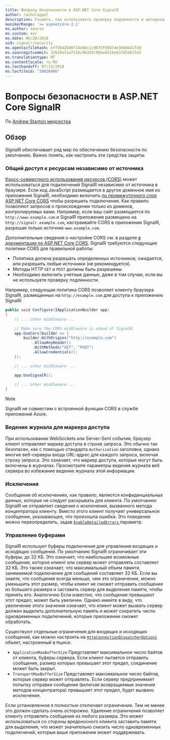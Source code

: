```yaml
---
title: Вопросы безопасности в ASP.NET Core SignalR
author: rachelappel
description: Узнайте, как использовать проверку подлинности и авторизации в ASP.NET Core SignalR.
monikerRange: '>= aspnetcore-2.1'
ms.author: anurse
ms.custom: mvc
ms.date: 06/29/2018
uid: signalr/security
ms.openlocfilehash: eff4542b88f24dd6c1c0675f56874e368d441fdd
ms.sourcegitcommit: 32626efaa7316c9b283c96be6516e637d548c5e5
ms.translationtype: MT
ms.contentlocale: ru-RU
ms.lasthandoff: 07/13/2018
ms.locfileid: "39028486"
---
```

# <a name="security-considerations-in-aspnet-core-signalr"></a>Вопросы безопасности в ASP.NET Core SignalR

По [Andrew Stanton медсестра](https://twitter.com/anurse)

## <a name="overview"></a>Обзор

SignalR обеспечивает ряд мер по обеспечению безопасности по умолчанию. Важно понять, как настроить эти средства защиты.

### <a name="cross-origin-resource-sharing"></a>Общий доступ к ресурсам независимо от источника

[Кросс-совместного использования ресурсов (CORS)](https://en.wikipedia.org/wiki/Cross-origin_resource_sharing) может использоваться для подключений SignalR независимо от источника в браузере. Если код JavaScript размещается в другое доменное имя из приложения SignalR, необходимо включить [по промежуточного слоя ASP.NET Core CORS](xref:security/cors) чтобы разрешить подключение. Как правило позволяют запросов о происхождении только из доменов, контролируемых вами. Например, если ваш сайт размещается по `http://www.example.com` и SignalR приложение размещено на `http://signalr.example.com`, настраивайте CORS в приложении SignalR, разрешая только источник `www.example.com`.

Дополнительные сведения о настройке CORS см. в разделе [в документации по ASP.NET Core CORS](xref:security/cors). SignalR требуются следующие политики CORS для правильной работы:

* Политика должна разрешать определенных источников, ожидается, или разрешить любые источники (не рекомендуется).
* Методы HTTP `GET` и `POST` должны быть разрешены.
* Необходимо включить учетные данные, даже в том случае, если вы не используете проверку подлинности.

Например, следующая политика CORS позволяет клиенту браузера SignalR, размещенных на `http://example.com` для доступа к приложению SignalR:

```csharp
public void Configure(IApplicationBuilder app)
{
    // ... other middleware ...

    // Make sure the CORS middleware is ahead of SignalR.
    app.UseCors(builder => {
        builder.WithOrigins("http://example.com")
            .AllowAnyHeader()
            .WithMethods("GET", "POST")
            .AllowCredentials();
    });

    // ... other middleware ...

    app.UseSignalR();

    // ... other middleware ...
}
```

> [!NOTE]
> SignalR не совместим с встроенной функции CORS в службе приложений Azure.

### <a name="access-token-logging"></a>Ведение журнала для маркера доступа

При использовании WebSockets или Server-Sent события, браузер клиент отправляет маркер доступа в строке запроса. Это обычно так безопасен, как с помощью стандарта `Authorization` заголовка, однако многие веб-серверы входа URL-адрес для каждого запроса, включая строку запроса. Это означает, что маркер доступа, которые могут быть включены в журналах. Просмотрите параметры ведения журнала веб сервера во избежание ведение журнала этой информации.

### <a name="exceptions"></a>Исключения

Сообщения об исключениях, как правило, являются конфиденциальных данных, которые не следует раскрывать для клиента. По умолчанию SignalR не отправляет сведения о исключения, вызванного метода концентратора клиенту. Вместо этого клиент получает универсальное сообщение, указывающее, что произошла ошибка. Это поведение можно переопределить, задав [ `EnableDetailedErrors` ](xref:signalr/configuration#configure-server-options) параметр.

### <a name="buffer-management"></a>Управление буферами

SignalR использует буферы подключения для управления входящих и исходящих сообщений. По умолчанию SignalR ограничивает эти буферы, до 32 КБ. Это означает, что наибольшее возможные сообщения, которое клиент или сервер может отправлять составляет 32 КБ. Это также означает, что максимальный объем памяти, занимаемой подключение для сообщений составляет 32 КБ. Если вы знаете, что сообщения всегда меньше, чем это ограничение, можно уменьшить этот размер, чтобы клиент не сможет отправить сообщение из большего размера и заставить сервер для выделения памяти, чтобы принять его. Аналогично Если известно, что сообщения превышают этот предел, может быть увеличен. Однако имейте в виду, что увеличение этого значения означает, что клиент может вызвать сервер должен выделить дополнительную память и может сократить число одновременных подключений, которые приложение сможет обработать.

Существуют отдельные ограничения для входящих и исходящих сообщений, как можно настроить на [ `HttpConnectionDispatcherOptions` ](xref:signalr/configuration#configure-server-options) объект, настроенный в `MapHub`:

* `ApplicationMaxBufferSize` Представляет максимальное число байтов от клиента, буферы сервера. Если клиент пытается отправить сообщение, размер которых превышает этот предел, соединение может быть закрыт.
* `TransportMaxBufferSize` Представляет максимальное число байтов, которые сервер может отправлять. Если сервер предпринимает попытку отправки сообщения (включая возвращаемые значения методов концентратора) превышает этот предел, будет вызвано исключение.

Если установленное `0` полностью отключает ограничение. Тем не менее это должен сделать очень осторожно. Удаление ограничения позволяет клиенту отправлять сообщения из любого размера. Это может использоваться со стороны вредоносного клиента заставить памяти для выделения, что может значительно снизить число одновременных подключений, которые ваше приложение может поддерживать.
